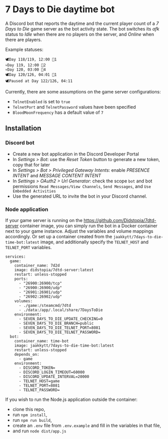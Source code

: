 # 7 Days to Die daytime bot

A Discord bot that reports the daytime and the current player count of a _7 Days to Die_ game server
as the bot activity state. The bot switches its _afk_ status to _Idle_ when there are no players on the server,
and _Online_ when there are players.

Example statuses:
```
🕊️Day 118/119, 12:00 🧍1
💀Day 119, 12:00 🧍2
💀Day 120, 03:00 🧍4
🕊️Day 120/126, 04:01 🧍1
🕊️Paused at Day 122/126, 04:11
```

Currently, there are some assumptions on the game server configurations:
- `TelnetEnabled` is set to `true`
- `TelnetPort` and `TelnetPassword` values have been specified
- `BloodMoonFrequency` has a default value of `7`

## Installation

### Discord bot

- Create a new bot application in the Discord Developer Portal
- In _Settings > Bot_: use the _Reset Token_ button to generate a new token, copy that for later
- In _Settings > Bot > Privileged Gateway Intents_: enable _PRESENCE INTENT_ and _MESSAGE CONTENT INTENT_
- In _Settings > OAuth2 > Url Generator_: check the scope `bot` and bot permissions `Read Messages/View Channels`,
  `Send Messages`, and `Use Embedded Activities`
- Use the generated URL to invite the bot in your Discord channel.

### Node application

If your game server is running on the https://github.com/Didstopia/7dtd-server container image,
you can simply run the bot in a Docker container next to your game instance. Adjust the variables and volume mappings
accordingly. Or set up a container created from the `jaakkytt/7days-to-die-time-bot:latest` image,
and additionally specify the `TELNET_HOST` and `TELNET_PORT` variables. 

```
services:
  game:
    container_name: 7d2d
    image: didstopia/7dtd-server:latest
    restart: unless-stopped
    ports:
      - "26900:26900/tcp"
      - "26900:26900/udp"
      - "26901:26901/udp"
      - "26902:26902/udp"
    volumes:
      - ./game:/steamcmd/7dtd
      - ./data:/app/.local/share/7DaysToDie
    environment:
      - SEVEN_DAYS_TO_DIE_UPDATE_CHECKING=0
      - SEVEN_DAYS_TO_DIE_BRANCH=public
      - SEVEN_DAYS_TO_DIE_TELNET_PORT=8081
      - SEVEN_DAYS_TO_DIE_TELNET_PASSWORD=
  bot:
    container_name: time-bot
    image: jaakkytt/7days-to-die-time-bot:latest
    restart: unless-stopped
    depends_on:
      - game
    environment:
      - DISCORD_TOKEN=
      - DISCORD_LOGIN_TIMEOUT=60000
      - DISCORD_UPDATE_INTERVAL=20000
      - TELNET_HOST=game
      - TELNET_PORT=8081
      - TELNET_PASSWORD=
```

If you wish to run the Node.js application outside the container:
- clone this repo,
- run `npm install`,
- run `npm run build`,
- create an `.env` file from `.env.example` and fill in the variables in that file,
- and run `node dist/app.js`
